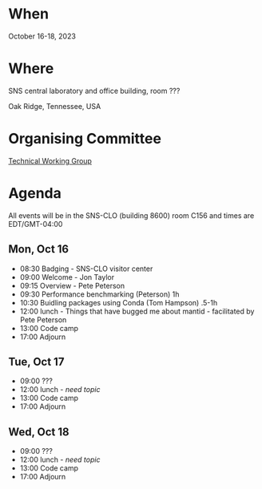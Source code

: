 When
====
October 16-18, 2023

Where
====
SNS central laboratory and office building, room ???

Oak Ridge, Tennessee, USA

Organising Committee
====================
[Technical Working Group](https://github.com/mantidproject/governance/tree/main/technical-working-group)

Agenda
======
All events will be in the SNS-CLO (building 8600) room C156 and times are EDT/GMT-04:00

Mon, Oct 16
-----------
* 08:30 Badging - SNS-CLO visitor center
* 09:00 Welcome - Jon Taylor
* 09:15 Overview - Pete Peterson
* 09:30 Performance benchmarking (Peterson) 1h
* 10:30 Buidling packages using Conda (Tom Hampson) .5-1h
* 12:00 lunch - Things that have bugged me about mantid - facilitated by Pete Peterson
* 13:00 Code camp
* 17:00 Adjourn

Tue, Oct 17
-----------
* 09:00 ???
* 12:00 lunch - *need topic*
* 13:00 Code camp
* 17:00 Adjourn

Wed, Oct 18
-----------
* 09:00 ???
* 12:00 lunch - *need topic*
* 13:00 Code camp
* 17:00 Adjourn
